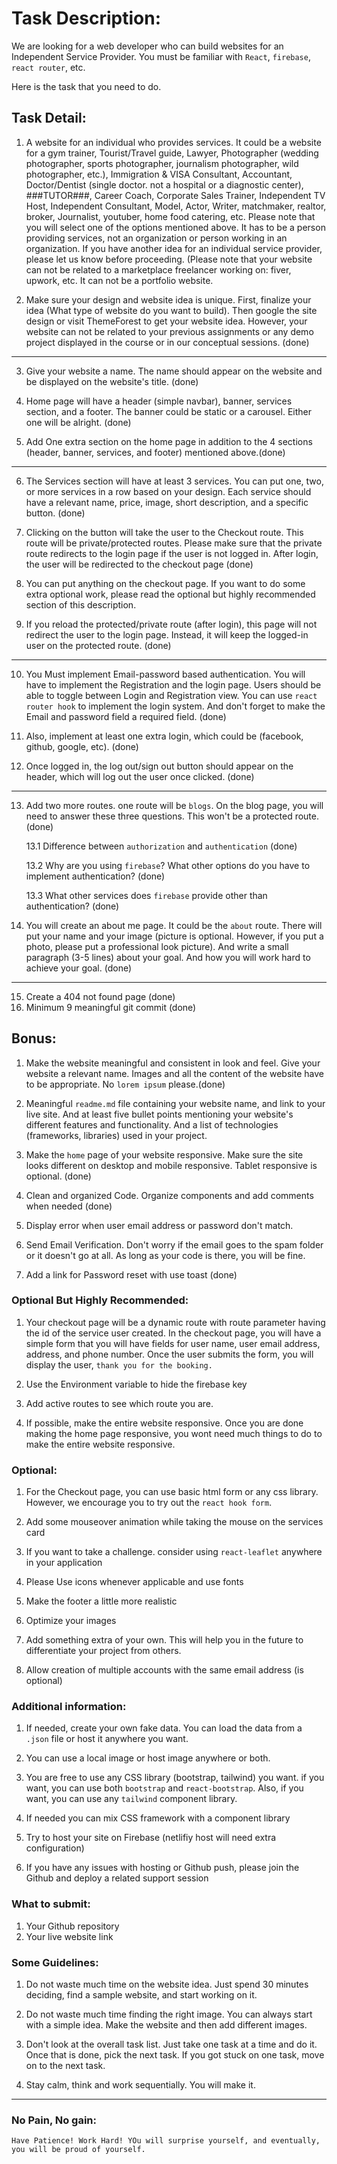 # Task Description: 
We are looking for a web developer who can build websites for an Independent Service Provider. You must be familiar with `React`, `firebase`, `react router`, etc. 

Here is the task that you need to do.


## Task Detail: 
1. A website for an individual who provides services. It could be a website for a gym trainer, Tourist/Travel guide, Lawyer, Photographer (wedding photographer, sports photographer, journalism photographer, wild photographer, etc.), Immigration & VISA Consultant, Accountant, Doctor/Dentist (single doctor. not a hospital or a diagnostic center), ###TUTOR###, Career Coach, Corporate Sales Trainer, Independent TV Host, Independent Consultant, Model, Actor, Writer, matchmaker, realtor, broker, Journalist, youtuber, home food catering, etc. Please note that you will select one of the options mentioned above. It has to be a person providing services, not an organization or person working in an organization. If you have another idea for an individual service provider, please let us know before proceeding. (Please note that your website can not be related to a marketplace freelancer working on: fiver, upwork, etc. It can not be a portfolio website. 


2. Make sure your design and website idea is unique. First, finalize your idea (What type of website do you want to build). Then google the site design or visit ThemeForest to get your website idea. However, your website can not be related to your previous assignments or any demo project displayed in the course or in our conceptual sessions. (done)
----
3. Give your website a name. The name should appear on the website and be displayed on the website's title. (done)

4. Home page will have a header (simple navbar), banner, services section, and a footer. The banner could be static or a carousel. Either one will be alright. (done)

5. Add One extra section on the home page in addition to the 4 sections (header, banner, services, and footer) mentioned above.(done)

----
6. The Services section will have at least 3 services. You can put one, two, or more services in a row based on your design. Each service should have a relevant name, price, image, short description, and a specific button. (done)

7. Clicking on the button will take the user to the Checkout route. This route will be private/protected routes. Please make sure that the private route redirects to the login page if the user is not logged in. After login, the user will be redirected to the checkout page (done)

8. You can put anything on the checkout page. If you want to do some extra optional work, please read the optional but highly recommended section of this description.

9. If you reload the protected/private route (after login), this page will not redirect the user to the login page. Instead, it will keep the logged-in user on the protected route. (done) 
-------
10. You Must implement Email-password based authentication. You will have to implement the Registration and the login page. Users should be able to toggle between Login and Registration view. You can use `react router hook` to implement the login system. And don't forget to make the Email and password field a required field. (done)

11. Also, implement at least one extra login, which could be (facebook, github, google, etc). (done)

12. Once logged in, the log out/sign out button should appear on the header, which will log out the user once clicked. (done)
----
13. Add two more routes. one route will be `blogs`. On the blog page, you will need to answer these three questions. This won't be a protected route. (done)

    13.1 Difference between `authorization` and `authentication` (done)
    
    13.2 Why are you using `firebase`? What other options do you have to implement authentication? (done)

    13.3 What other services does `firebase` provide other than authentication? (done)


14. You will create an about me page. It could be the `about` route. There will put your name and your image (picture is optional. However, if you put a photo, please put a professional look picture). And write a small paragraph (3-5 lines) about your goal. And how you will work hard to achieve your goal. (done) 
----
15. Create a 404 not found page (done)
16. Minimum 9 meaningful git commit (done)


## Bonus: 
1. Make the website meaningful and consistent in look and feel. Give your website a relevant name. Images and all the content of the website have to be appropriate. No `lorem ipsum` please.(done)

2. Meaningful `readme.md` file containing your website name, and link to your live site. And at least five bullet points mentioning your website's different features and functionality. And a list of technologies (frameworks, libraries) used in your project.

3. Make the `home` page of your website responsive. Make sure the site looks different on desktop and mobile responsive. Tablet responsive is optional. (done)

4. Clean and organized Code. Organize components and add comments when needed (done)

5. Display error when user email address or password don't match. 

6. Send Email Verification. Don't worry if the email goes to the spam folder or it doesn't go at all. As long as your code is there, you will be fine.

7. Add a link for Password reset with use toast (done)


### Optional But Highly Recommended:
1. Your checkout page will be a dynamic route with route parameter having the id of the service user created. In the checkout page, you will have a simple form that you will have fields for user name, user email address, address, and phone number. Once the user submits the form, you will display the  user, `thank you for the booking.`

2. Use the Environment variable to hide the firebase key

3. Add active routes to see which route you are.

4. If possible, make the entire website responsive. Once you are done making the home page responsive, you wont need much things to do to make the entire website responsive. 

### Optional:
1. For the Checkout page, you can use basic html form or any css library. However, we encourage you to try out the `react hook form`.

3. Add some mouseover animation while taking the mouse on the services card

4. If you want to take a challenge. consider using `react-leaflet` anywhere in your application

5. Please Use icons whenever applicable and use fonts

6. Make the footer a little more realistic

7. Optimize your images

8. Add something extra of your own. This will help you in the future to differentiate your project from others.

9. Allow creation of multiple accounts with the same email address (is optional)


### Additional information:
1. If needed, create your own fake data. You can load the data from a `.json` file or host it anywhere you want. 

2. You can use a local image or host image anywhere or both.

3. You are free to use any CSS library (bootstrap, tailwind) you want. if you want, you can use both `bootstrap` and `react-bootstrap`. Also, if  you want, you can use any `tailwind` component library.

4. If needed you can mix CSS framework with a component library

5. Try to host your site on Firebase (netlifiy host will need extra configuration)

6. If you have any issues with hosting or Github push, please join the Github and deploy a related support session

### What to submit: 
1. Your Github repository
2. Your live website link

### Some Guidelines:
1. Do not waste much time on the website idea. Just spend 30 minutes deciding, find a sample website, and start working on it.

2. Do not waste much time finding the right image. You can always start with a simple idea. Make the website and then add different images.

3. Don't look at the overall task list. Just take one task at a time and do it. Once that is done, pick the next task. If you got stuck on one task, move on to the next task.

2. Stay calm, think and work sequentially. You will make it.

---
### No Pain, No gain:
`Have Patience! Work Hard! YOu will surprise yourself, and eventually, you will be proud of yourself.` 